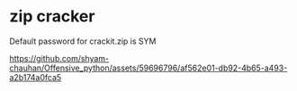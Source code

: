 # zip cracker

Default password for crackit.zip is SYM




https://github.com/shyam-chauhan/Offensive_python/assets/59696796/af562e01-db92-4b65-a493-a2b174a0fca5

